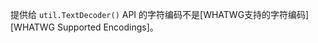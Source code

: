 
提供给 `util.TextDecoder()` API 的字符编码不是[WHATWG支持的字符编码][WHATWG Supported Encodings]。

<a id="ERR_FALSY_VALUE_REJECTION"></a>
